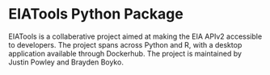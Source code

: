 # EIATools Python Package

EIATools is a collaberative project aimed at making the EIA APIv2 accessible to developers. The project spans across Python and R, with a desktop application available through Dockerhub. The project is maintained by Justin Powley and Brayden Boyko.

 
